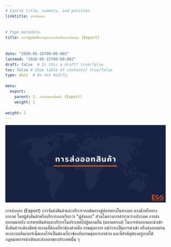 ```yaml
---
# Course title, summary, and position.
linktitle: การส่งออก


# Page metadata.
title: การปฏิบัติพิธีการศุลกากรสำหรับการส่งออก (Export)


date: "2020-05-15T00:00:00Z"
lastmod: "2020-05-15T00:00:00Z"
draft: false  # Is this a draft? true/false
toc: false # Show table of contents? true/false
type: docs  # Do not modify.

menu:
  export:
    parent: 1. การส่งออกสินค้า (Export)
    weight: 1

weight: 1
---
```


![](img/export.png)

การส่งออก (Export) การจัดส่งสินค้าและบริการจากต้นทางสู่ปลายทางในทางบก ทางน้ำหรือทางอากาศ โดยผู้ส่งสินค้าหรือบริการออกเรียกว่า "ผู่ส่งออก" ส่วนในทางการค้าระหว่างประเทศ การส่งออกหมายถึง การขายสินค้าและบริการในประเทศไปสู่ตลาดอื่น (ตลาดสากล) ในการส่งออกและนำเข้าซึ่งสินค้าจะต้องมีหน่วยงานที่ต้องเกี่ยวข้องด้วยคือ กรมศุลกากร แม้ว่าจะเป็นการนำเข้า หรือส่งออกผ่านทางระบบอินเทอร์เน็ตเองก็จำเป็นต้องเกี่ยวข้องกับกรมศุลการกรด้วย และที่สำคัญต้องอยู่ภายใต้กฎหมายการนำเข้าและส่งออกของประเทศนั้น ๆ